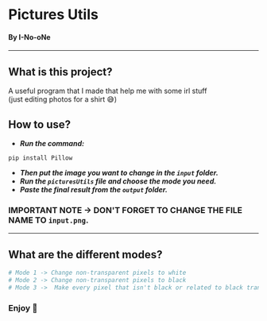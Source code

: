# Pictures Utils
#### By I-No-oNe
---------------------------------------
## What is this project?
A useful program that I made that help me with some irl stuff\
(just editing photos for a shirt 😅)
## How to use?
- ***Run the command:***
```shell
pip install Pillow
```
- ***Then put the image you want to change in the `input` folder.***
- ***Run the `picturesUtils` file and choose the mode you need.***
- ***Paste the final result from the `output` folder.***
### IMPORTANT NOTE -> DON'T FORGET TO CHANGE THE FILE NAME TO `input.png`.
-----------------------------
## What are the different modes?
```yml
# Mode 1 -> Change non-transparent pixels to white
# Mode 2 -> Change non-transparent pixels to black
# Mode 3 ->  Make every pixel that isn't black or related to black transparent
```

### Enjoy 🎉
